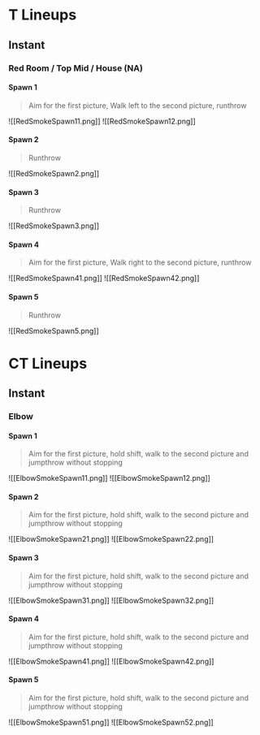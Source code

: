 # T Lineups
## Instant
### Red Room / Top Mid / House (NA)
#### Spawn 1
> Aim for the first picture, Walk left to the second picture, runthrow

![[RedSmokeSpawn11.png]]
![[RedSmokeSpawn12.png]]
#### Spawn 2
> Runthrow

![[RedSmokeSpawn2.png]]
#### Spawn 3
> Runthrow

![[RedSmokeSpawn3.png]]
#### Spawn 4
> Aim for the first picture, Walk right to the second picture, runthrow

![[RedSmokeSpawn41.png]]
![[RedSmokeSpawn42.png]]
#### Spawn 5
> Runthrow

![[RedSmokeSpawn5.png]]
# CT Lineups
## Instant
### Elbow
#### Spawn 1
> Aim for the first picture, hold shift, walk to the second picture and jumpthrow without stopping

![[ElbowSmokeSpawn11.png]]
![[ElbowSmokeSpawn12.png]]
#### Spawn 2
> Aim for the first picture, hold shift, walk to the second picture and jumpthrow without stopping

![[ElbowSmokeSpawn21.png]]
![[ElbowSmokeSpawn22.png]]
#### Spawn 3
> Aim for the first picture, hold shift, walk to the second picture and jumpthrow without stopping

![[ElbowSmokeSpawn31.png]]
![[ElbowSmokeSpawn32.png]]
#### Spawn 4
> Aim for the first picture, hold shift, walk to the second picture and jumpthrow without stopping

![[ElbowSmokeSpawn41.png]]
![[ElbowSmokeSpawn42.png]]
#### Spawn 5
> Aim for the first picture, hold shift, walk to the second picture and jumpthrow without stopping

![[ElbowSmokeSpawn51.png]]
![[ElbowSmokeSpawn52.png]]